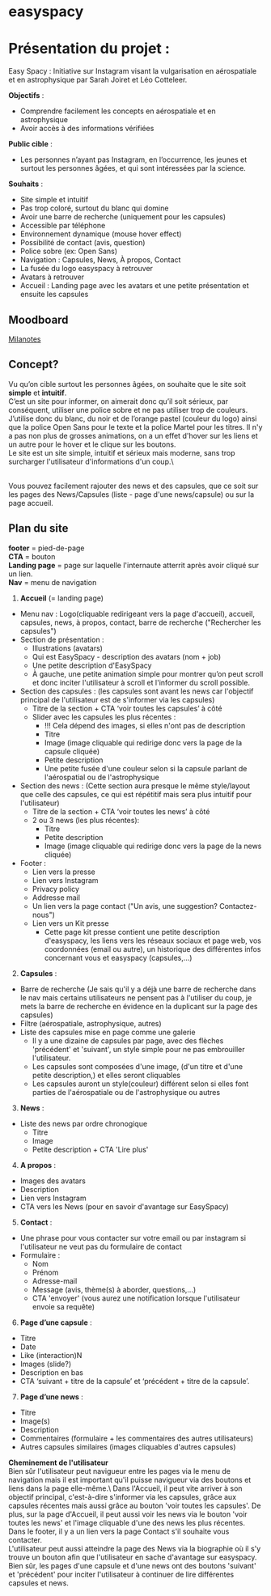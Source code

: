 # easyspacy

# Présentation du projet : 

Easy Spacy : Initiative sur Instagram visant la vulgarisation en aérospatiale et en astrophysique par Sarah Joiret et Léo Cotteleer.

**Objectifs** : 
- Comprendre facilement les concepts en aérospatiale et en astrophysique
- Avoir accès à des informations vérifiées

**Public cible** :
- Les personnes n’ayant pas Instagram, en l’occurrence, les jeunes et surtout les personnes âgées, et qui sont intéressées par la science.

**Souhaits** : 
- Site simple et intuitif
- Pas trop coloré, surtout du blanc qui domine
- Avoir une barre de recherche (uniquement pour les capsules)
- Accessible par téléphone
- Environnement dynamique (mouse hover effect)
- Possibilité de contact (avis, question)
- Police sobre (ex: Open Sans)
- Navigation : Capsules, News, À propos, Contact
- La fusée du logo easyspacy à retrouver 
- Avatars à retrouver
- Accueil : Landing page avec les avatars et une petite présentation et ensuite les capsules

## Moodboard

[Milanotes](https://app.milanote.com/1LfnAG1saCj4hy?p=Q5GbfEnqhvU)

## Concept?

Vu qu’on cible surtout les personnes âgées, on souhaite que le site soit **simple** et **intuitif**. \
C’est un site pour informer, on aimerait donc qu’il soit sérieux, par conséquent, utiliser une police sobre et ne pas utiliser trop de couleurs.
J’utilise donc du blanc, du noir et de l’orange pastel (couleur du logo) ainsi que la police Open Sans pour le texte et la police Martel pour les titres.
Il n'y a pas non plus de grosses animations, on a un effet d'hover sur les liens et un autre pour le hover et le clique sur les boutons.\
Le site est un site simple, intuitif et sérieux mais moderne, sans trop surcharger l'utilisateur d'informations d'un coup.\


\
Vous pouvez facilement rajouter des news et des capsules, que ce soit sur les pages des News/Capsules (liste - page d'une news/capsule) ou sur la page accueil.


## Plan du site

**footer** = pied-de-page\
**CTA** = bouton\
**Landing page** = page sur laquelle l'internaute atterrit après avoir cliqué sur un lien.\
**Nav** = menu de navigation

1) **Accueil** (= landing page)
  - Menu nav : Logo(cliquable redirigeant vers la page d'accueil), accueil, capsules, news, à propos, contact, barre de recherche ("Rechercher les capsules")
  - Section de présentation :
      - Illustrations (avatars)
      - Qui est EasySpacy - description des avatars (nom + job)
      - Une petite description d'EasySpacy
      - À gauche, une petite animation simple pour montrer qu’on peut scroll et donc inciter l'utilisateur à scroll et l'informer du scroll possible.
  - Section des capsules : (les capsules sont avant les news car l'objectif principal de l'utilisateur est de s'informer via les capsules)
    - Titre de la section + CTA ‘voir toutes les capsules’ à côté
    - Slider avec les capsules les plus récentes :
      - !!! Cela dépend des images, si elles n'ont pas de description 
      - Titre
      - Image (image cliquable qui redirige donc vers la page de la capsule cliquée)
      - Petite description
      - Une petite fusée d'une couleur selon si la capsule parlant de l'aérospatial ou de l'astrophysique
  - Section des news : (Cette section aura presque le même style/layout que celle des capsules, ce qui est répétitif mais sera plus intuitif pour l'utilisateur)
    - Titre de la section + CTA ‘voir toutes les news’ à côté
    - 2 ou 3 news (les plus récentes):
      - Titre
      - Petite description
      - Image (image cliquable qui redirige donc vers la page de la news cliquée)
  - Footer : 
    - Lien vers la presse
    - Lien vers Instagram
    - Privacy policy
    - Addresse mail
    - Un lien vers la page contact ("Un avis, une suggestion? Contactez-nous")
    - Lien vers un Kit presse 
      - Cette page kit presse contient une petite description d'easyspacy, les liens vers les réseaux sociaux et page web, vos coordonnées (email ou autre), un historique des différentes infos concernant vous et easyspacy (capsules,...)
2) **Capsules** : 
  - Barre de recherche (Je sais qu'il y a déjà une barre de recherche dans le nav mais certains utilisateurs ne pensent pas à l'utiliser du coup, je mets la barre de recherche en évidence en la duplicant sur la page des capsules)
  - Filtre (aérospatiale, astrophysique, autres)
  - Liste des capsules mise en page comme une galerie
    -   Il y a une dizaine de capsules par page, avec des flèches 'précédent' et 'suivant', un style simple pour ne pas embrouiller l'utilisateur. 
    -   Les capsules sont composées d'une image, (d'un titre et d'une petite description,) et elles seront cliquables
    -   Les capsules auront un style(couleur) différent selon si elles font parties de l'aérospatiale ou de l'astrophysique ou autres
3) **News** : 
  - Liste des news par ordre chronogique
    - Titre
    - Image
    - Petite description + CTA 'Lire plus'
4) **A propos** :
  - Images des avatars
  - Description
  - Lien vers Instagram
  - CTA vers les News (pour en savoir d'avantage sur EasySpacy)
5) **Contact** : 
 - Une phrase pour vous contacter sur votre email ou par instagram si l'utilisateur ne veut pas du formulaire de contact
 - Formulaire : 
    - Nom
    - Prénom
    - Adresse-mail
    - Message (avis, thème(s) à aborder, questions,...)
    - CTA 'envoyer' (vous aurez une notification lorsque l'utilisateur envoie sa requête)
6) **Page d’une capsule** : 
  - Titre
  - Date
  - Like (interaction)N
  - Images (slide?)
  - Description en bas
  - CTA ‘suivant + titre de la capsule’ et ‘précédent + titre de la capsule’.
7) **Page d’une news** : 
  - Titre
  - Image(s)
  - Description
  - Commentaires (formulaire + les commentaires des autres utilisateurs)
  - Autres capsules similaires (images cliquables d'autres capsules)


**Cheminement de l'utilisateur** \
Bien sûr l'utilisateur peut navigueur entre les pages via le menu de navigation mais il est important qu'il puisse navigueur via des boutons et liens dans la page elle-même.\ 
Dans l'Accueil, il peut vite arriver à son objectif principal, c'est-à-dire s'informer via les capsules, grâce aux capsules récentes mais aussi grâce au bouton 'voir toutes les capsules'. De plus, sur la page d'Accueil, il peut aussi voir les news via le bouton 'voir toutes les news' et l'image cliquable d'une des news les plus récentes. Dans le footer, il y a un lien vers la page Contact s'il souhaite vous contacter. \
L'utilisateur peut aussi atteindre la page des News via la biographie où il s'y trouve un bouton afin que l'utilisateur en sache d'avantage sur easyspacy. Bien sûr, les pages d'une capsule et d'une news ont des boutons 'suivant' et 'précédent' pour inciter l'utilisateur à continuer de lire différentes capsules et news.




